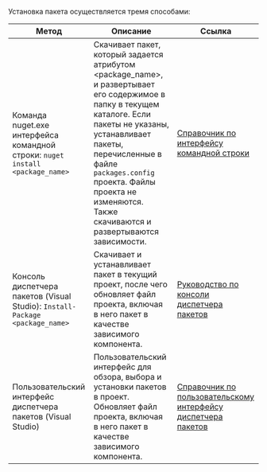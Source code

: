 Установка пакета осуществляется тремя способами:

| Метод | Описание | Ссылка |
| --- | --- | --- |
| Команда nuget.exe интерфейса командной строки: `nuget install <package_name>` | Скачивает пакет, который задается атрибутом \<package_name\>, и развертывает его содержимое в папку в текущем каталоге. Если пакеты не указаны, устанавливает пакеты, перечисленные в файле `packages.config` проекта. Файлы проекта не изменяются. Также скачиваются и развертываются зависимости. | [Справочник по интерфейсу командной строки](../tools/nuget-exe-CLI-Reference.md) |
| Консоль диспетчера пакетов (Visual Studio): `Install-Package <package_name>` | Скачивает и устанавливает пакет в текущий проект, после чего обновляет файл проекта, включая в него пакет в качестве зависимого компонента. | [Руководство по консоли диспетчера пакетов](../tools/Package-Manager-Console.md) |
| Пользовательский интерфейс диспетчера пакетов (Visual Studio) | Пользовательский интерфейс для обзора, выбора и установки пакетов в проект. Обновляет файл проекта, включая в него пакет в качестве зависимого компонента. | [Справочник по пользовательскому интерфейсу диспетчера пакетов](../tools/Package-Manager-UI.md) |